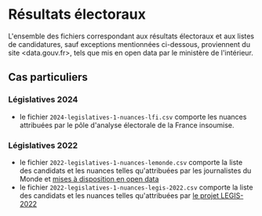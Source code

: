 # Résultats électoraux

L'ensemble des fichiers correspondant aux résultats électoraux et aux listes de
candidatures, sauf exceptions mentionnées ci-dessous, proviennent du site
<data.gouv.fr>, tels que mis en open data par le ministère de l'intérieur.

## Cas particuliers

### Législatives 2024

- le fichier `2024-legislatives-1-nuances-lfi.csv` comporte les nuances
  attribuées par le pôle d'analyse électorale de la France insoumise.

### Législatives 2022

- le fichier `2022-legislatives-1-nuances-lemonde.csv` comporte la liste des
  candidats et les nuances telles qu'attribuées par les journalistes du Monde et
  [mises à disposition en open
  data](https://www.lemonde.fr/les-decodeurs/article/2022/06/15/legislatives-2022-le-monde-met-a-disposition-la-liste-des-candidats-et-leur-nuance-politique-en-open-data_6130475_4355770.html)
- le fichier `2022-legislatives-1-nuances-legis-2022.csv` comporte la liste des
  candidats et les nuances telles qu'attribuées par [le projet
  LEGIS-2022](https://www.data.gouv.fr/fr/datasets/legis-2022-codage-des-nuances-politiques-des-candidats-aux-elections-legislatives-des-12-et-19-juin-2022/)
